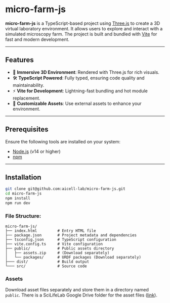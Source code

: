 # micro-farm-js

**micro-farm-js** is a TypeScript-based project using [Three.js](https://threejs.org/) to create a 3D virtual laboratory environment. It allows users to explore and interact with a simulated microscopy farm. The project is built and bundled with [Vite](https://vitejs.dev/) for fast and modern development.

---

## Features

- 🎨 **Immersive 3D Environment**: Rendered with Three.js for rich visuals.
- 🛠️ **TypeScript Powered**: Fully typed, ensuring code quality and maintainability.
- ⚡ **Vite for Development**: Lightning-fast bundling and hot module replacement.
- 📁 **Customizable Assets**: Use external assets to enhance your environment.

---

## Prerequisites

Ensure the following tools are installed on your system:

- [Node.js](https://nodejs.org/) (v14 or higher)
- [npm](https://www.npmjs.com/)

---

## Installation

   ```bash
   git clone git@github.com:aicell-lab/micro-farm-js.git
   cd micro-farm-js
   npm install
   npm run dev
   ```
### File Structure:
```plaintext
micro-farm-js/
├── index.html         # Entry HTML file
├── package.json       # Project metadata and dependencies
├── tsconfig.json      # TypeScript configuration
├── vite.config.ts     # Vite configuration
├── public/            # Public assets directory
│   ├── assets.zip     # (Download separately)
│   └── packages/      # URDF packages (Download separately)
├─── dist/             # Build output 
└─── src/              # Source code
```

### Assets
Download asset files separately and store them in a directory named `public`. There is a SciLifeLab Google Drive folder for the asset files ([link](https://drive.google.com/drive/folders/1g0Fn1z1HypzZXlIOSOknS61B0Xc6bXgN?usp=sharing)).
